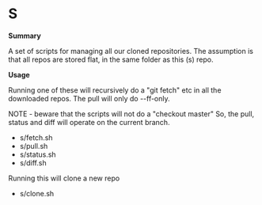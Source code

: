 # S

**Summary**

A set of scripts for managing all our cloned repositories.
The assumption is that all repos are stored flat, in the
same folder as this (s) repo.

**Usage**

Running one of these will recursively do a "git fetch" etc
in all the downloaded repos. The pull will only do --ff-only.

NOTE - beware that the scripts will not do a "checkout master"
So, the pull, status and diff will operate on the current branch.

* s/fetch.sh
* s/pull.sh
* s/status.sh
* s/diff.sh

Running this will clone a new repo

* s/clone.sh <repo>
